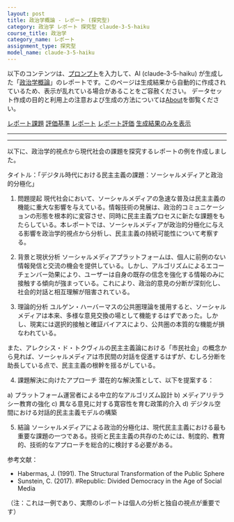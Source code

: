 ```yaml
---
layout: post
title: 政治学概論 - レポート (探究型)
category: 政治学 レポート 探究型 claude-3-5-haiku
course_title: 政治学
category_name: レポート
assignment_type: 探究型
model_name: claude-3-5-haiku
---
```


以下のコンテンツは、[プロンプト](http://127.0.0.1:8000/generated/政治学/claude-3-5-haiku/prompt_レポート-探究型.md)を入力して、AI (claude-3-5-haiku) が生成した「[政治学概論](/contents/政治学/)」のレポートです。このページは生成結果から自動的に作成されているため、表示が乱れている場合があることをご容赦ください。
データセット作成の目的と利用上の注意および生成の方法については[About](/About)を御覧ください。

[レポート課題](../レポート課題-探究型)
[評価基準](../評価基準-探究型)
[レポート](../レポート-探究型)
[レポート評価](../レポート評価-探究型)
[生成結果のみを表示](http://127.0.0.1:8000/generated/政治学/claude-3-5-haiku/レポート-探究型.md)
  

***
***
  
以下に、政治学的視点から現代社会の課題を探究するレポートの例を作成しました。

タイトル：「デジタル時代における民主主義の課題：ソーシャルメディアと政治的分極化」

1. 問題提起
現代社会において、ソーシャルメディアの急速な普及は民主主義の機能に重大な影響を与えている。情報技術の発展は、政治的コミュニケーションの形態を根本的に変容させ、同時に民主主義プロセスに新たな課題をもたらしている。本レポートでは、ソーシャルメディアが政治的分極化に与える影響を政治学的視点から分析し、民主主義の持続可能性について考察する。

2. 背景と現状分析
ソーシャルメディアプラットフォームは、個人に前例のない情報発信と交流の機会を提供している。しかし、アルゴリズムによるエコーチェンバー効果により、ユーザーは自身の既存の信念を強化する情報のみに接触する傾向が強まっている。これにより、政治的意見の分断が深刻化し、社会的対話と相互理解が阻害されている。

3. 理論的分析
ユルゲン・ハーバーマスの公共圏理論を援用すると、ソーシャルメディアは本来、多様な意見交換の場として機能するはずであった。しかし、現実には選択的接触と確証バイアスにより、公共圏の本質的な機能が損なわれている。

また、アレクシス・ド・トクヴィルの民主主義論における「市民社会」の概念から見れば、ソーシャルメディアは市民間の対話を促進するはずが、むしろ分断を助長している点で、民主主義の根幹を揺るがしている。

4. 課題解決に向けたアプローチ
潜在的な解決策として、以下を提案する：

a) プラットフォーム運営者による中立的なアルゴリズム設計
b) メディアリテラシー教育の強化
c) 異なる意見に対する寛容性を育む政策的介入
d) デジタル空間における対話的民主主義モデルの構築

5. 結論
ソーシャルメディアによる政治的分極化は、現代民主主義における最も重要な課題の一つである。技術と民主主義の共存のためには、制度的、教育的、技術的なアプローチを総合的に検討する必要がある。

参考文献：
- Habermas, J. (1991). The Structural Transformation of the Public Sphere
- Sunstein, C. (2017). #Republic: Divided Democracy in the Age of Social Media

（注：これは一例であり、実際のレポートは個人の分析と独自の視点が重要です）
